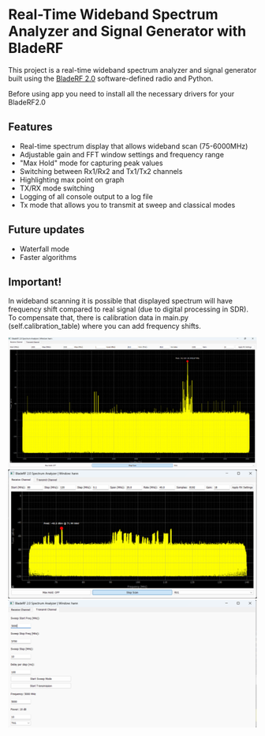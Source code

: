# Real-Time Wideband Spectrum Analyzer and Signal Generator with BladeRF

This project is a real-time wideband spectrum analyzer and signal generator built using the [BladeRF 2.0](https://www.nuand.com/bladerf-2-0-micro/) software-defined radio and Python.

Before using app you need to install all the necessary drivers for your BladeRF2.0


## Features

- Real-time spectrum display that allows wideband scan (75-6000MHz)
- Adjustable gain and FFT window settings and frequency range
- "Max Hold" mode for capturing peak values
- Switching between Rx1/Rx2 and Tx1/Tx2 channels
- Highlighting max point on graph
- TX/RX mode switching
- Logging of all console output to a log file
- Tx mode that allows you to transmit at sweep and classical modes

## Future updates
- Waterfall mode
- Faster algorithms

## Important!
In wideband scanning it is possible that displayed spectrum  will have frequency shift compared to real signal (due to digital processing in SDR). To compensate that, there is calibration data in main.py (self.calibration_table) where you can add frequency shifts.


![img_1.png](img_1.png)
![img_2.png](img_2.png)
![img.png](img.png)
